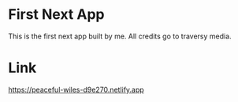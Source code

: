 # First Next App

This is the first next app built by me. All credits go to traversy media.

# Link

https://peaceful-wiles-d9e270.netlify.app
